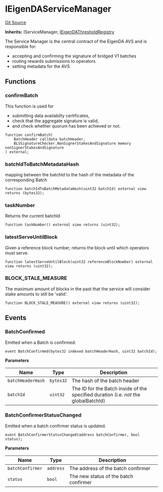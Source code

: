 # IEigenDAServiceManager
[Git Source](https://github.com/Layr-Labs/eigenda/blob/f0d0dc5708f7e00684e5f5d89ab0227171768419/src/interfaces/IEigenDAServiceManager.sol)

**Inherits:**
IServiceManager, [IEigenDAThresholdRegistry](/src/interfaces/IEigenDAThresholdRegistry.sol/interface.IEigenDAThresholdRegistry.md)

The Service Manager is the central contract of the EigenDA AVS and is responsible for:
- accepting and confirming the signature of bridged V1 batches
- routing rewards submissions to operators
- setting metadata for the AVS


## Functions
### confirmBatch

This function is used for
- submitting data availabilty certificates,
- check that the aggregate signature is valid,
- and check whether quorum has been achieved or not.


```solidity
function confirmBatch(
    BatchHeader calldata batchHeader,
    BLSSignatureChecker.NonSignerStakesAndSignature memory nonSignerStakesAndSignature
) external;
```

### batchIdToBatchMetadataHash

mapping between the batchId to the hash of the metadata of the corresponding Batch


```solidity
function batchIdToBatchMetadataHash(uint32 batchId) external view returns (bytes32);
```

### taskNumber

Returns the current batchId


```solidity
function taskNumber() external view returns (uint32);
```

### latestServeUntilBlock

Given a reference block number, returns the block until which operators must serve.


```solidity
function latestServeUntilBlock(uint32 referenceBlockNumber) external view returns (uint32);
```

### BLOCK_STALE_MEASURE

The maximum amount of blocks in the past that the service will consider stake amounts to still be 'valid'.


```solidity
function BLOCK_STALE_MEASURE() external view returns (uint32);
```

## Events
### BatchConfirmed
Emitted when a Batch is confirmed.


```solidity
event BatchConfirmed(bytes32 indexed batchHeaderHash, uint32 batchId);
```

**Parameters**

|Name|Type|Description|
|----|----|-----------|
|`batchHeaderHash`|`bytes32`|The hash of the batch header|
|`batchId`|`uint32`|The ID for the Batch inside of the specified duration (i.e. *not* the globalBatchId)|

### BatchConfirmerStatusChanged
Emitted when a batch confirmer status is updated.


```solidity
event BatchConfirmerStatusChanged(address batchConfirmer, bool status);
```

**Parameters**

|Name|Type|Description|
|----|----|-----------|
|`batchConfirmer`|`address`|The address of the batch confirmer|
|`status`|`bool`|The new status of the batch confirmer|

